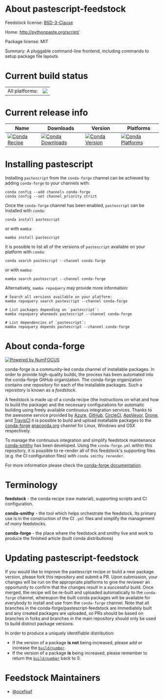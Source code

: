 About pastescript-feedstock
===========================

Feedstock license: [BSD-3-Clause](https://github.com/conda-forge/pastescript-feedstock/blob/main/LICENSE.txt)

Home: http://pythonpaste.org/script/

Package license: MIT

Summary: A pluggable command-line frontend, including commands to setup package file layouts

Current build status
====================


<table><tr><td>All platforms:</td>
    <td>
      <a href="https://dev.azure.com/conda-forge/feedstock-builds/_build/latest?definitionId=757&branchName=main">
        <img src="https://dev.azure.com/conda-forge/feedstock-builds/_apis/build/status/pastescript-feedstock?branchName=main">
      </a>
    </td>
  </tr>
</table>

Current release info
====================

| Name | Downloads | Version | Platforms |
| --- | --- | --- | --- |
| [![Conda Recipe](https://img.shields.io/badge/recipe-pastescript-green.svg)](https://anaconda.org/conda-forge/pastescript) | [![Conda Downloads](https://img.shields.io/conda/dn/conda-forge/pastescript.svg)](https://anaconda.org/conda-forge/pastescript) | [![Conda Version](https://img.shields.io/conda/vn/conda-forge/pastescript.svg)](https://anaconda.org/conda-forge/pastescript) | [![Conda Platforms](https://img.shields.io/conda/pn/conda-forge/pastescript.svg)](https://anaconda.org/conda-forge/pastescript) |

Installing pastescript
======================

Installing `pastescript` from the `conda-forge` channel can be achieved by adding `conda-forge` to your channels with:

```
conda config --add channels conda-forge
conda config --set channel_priority strict
```

Once the `conda-forge` channel has been enabled, `pastescript` can be installed with `conda`:

```
conda install pastescript
```

or with `mamba`:

```
mamba install pastescript
```

It is possible to list all of the versions of `pastescript` available on your platform with `conda`:

```
conda search pastescript --channel conda-forge
```

or with `mamba`:

```
mamba search pastescript --channel conda-forge
```

Alternatively, `mamba repoquery` may provide more information:

```
# Search all versions available on your platform:
mamba repoquery search pastescript --channel conda-forge

# List packages depending on `pastescript`:
mamba repoquery whoneeds pastescript --channel conda-forge

# List dependencies of `pastescript`:
mamba repoquery depends pastescript --channel conda-forge
```


About conda-forge
=================

[![Powered by
NumFOCUS](https://img.shields.io/badge/powered%20by-NumFOCUS-orange.svg?style=flat&colorA=E1523D&colorB=007D8A)](https://numfocus.org)

conda-forge is a community-led conda channel of installable packages.
In order to provide high-quality builds, the process has been automated into the
conda-forge GitHub organization. The conda-forge organization contains one repository
for each of the installable packages. Such a repository is known as a *feedstock*.

A feedstock is made up of a conda recipe (the instructions on what and how to build
the package) and the necessary configurations for automatic building using freely
available continuous integration services. Thanks to the awesome service provided by
[Azure](https://azure.microsoft.com/en-us/services/devops/), [GitHub](https://github.com/),
[CircleCI](https://circleci.com/), [AppVeyor](https://www.appveyor.com/),
[Drone](https://cloud.drone.io/welcome), and [TravisCI](https://travis-ci.com/)
it is possible to build and upload installable packages to the
[conda-forge](https://anaconda.org/conda-forge) [anaconda.org](https://anaconda.org/)
channel for Linux, Windows and OSX respectively.

To manage the continuous integration and simplify feedstock maintenance
[conda-smithy](https://github.com/conda-forge/conda-smithy) has been developed.
Using the ``conda-forge.yml`` within this repository, it is possible to re-render all of
this feedstock's supporting files (e.g. the CI configuration files) with ``conda smithy rerender``.

For more information please check the [conda-forge documentation](https://conda-forge.org/docs/).

Terminology
===========

**feedstock** - the conda recipe (raw material), supporting scripts and CI configuration.

**conda-smithy** - the tool which helps orchestrate the feedstock.
                   Its primary use is in the construction of the CI ``.yml`` files
                   and simplify the management of *many* feedstocks.

**conda-forge** - the place where the feedstock and smithy live and work to
                  produce the finished article (built conda distributions)


Updating pastescript-feedstock
==============================

If you would like to improve the pastescript recipe or build a new
package version, please fork this repository and submit a PR. Upon submission,
your changes will be run on the appropriate platforms to give the reviewer an
opportunity to confirm that the changes result in a successful build. Once
merged, the recipe will be re-built and uploaded automatically to the
`conda-forge` channel, whereupon the built conda packages will be available for
everybody to install and use from the `conda-forge` channel.
Note that all branches in the conda-forge/pastescript-feedstock are
immediately built and any created packages are uploaded, so PRs should be based
on branches in forks and branches in the main repository should only be used to
build distinct package versions.

In order to produce a uniquely identifiable distribution:
 * If the version of a package **is not** being increased, please add or increase
   the [``build/number``](https://docs.conda.io/projects/conda-build/en/latest/resources/define-metadata.html#build-number-and-string).
 * If the version of a package **is** being increased, please remember to return
   the [``build/number``](https://docs.conda.io/projects/conda-build/en/latest/resources/define-metadata.html#build-number-and-string)
   back to 0.

Feedstock Maintainers
=====================

* [@ocefpaf](https://github.com/ocefpaf/)

